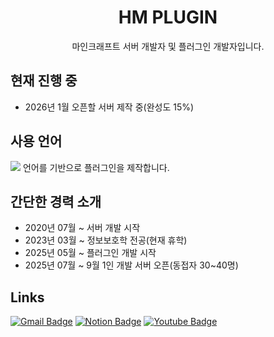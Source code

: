 <h1 align="center">HM PLUGIN</h1>
<p align="center">마인크래프트 서버 개발자 및 플러그인 개발자입니다.</p>

## 현재 진행 중
- 2026년 1월 오픈할 서버 제작 중(완성도 15%)

## 사용 언어
<img src="https://img.shields.io/badge/Java-007396?style=flat-square&logo=Java&logoColor=white"/> 언어를 기반으로 플러그인을 제작합니다.

## 간단한 경력 소개
- 2020년 07월 ~ 서버 개발 시작
- 2023년 03월 ~ 정보보호학 전공(현재 휴학)
- 2025년 05월 ~ 플러그인 개발 시작
- 2025년 07월 ~ 9월 1인 개발 서버 오픈(동접자 30~40명)

## Links
[![Gmail Badge](https://img.shields.io/badge/Gmail-d14836?style=flat-square&logo=Gmail&logoColor=white&link=mailto:haemin.kim52@gmail.com)](haemin.kim52@gmail.com)
  [![Notion Badge](https://img.shields.io/badge/Notion-000000?style=flat-square&logo=Notion&logoColor=white&link=https://haemin1.notion.site/27e87de6a481803cba6cefc0291f0306?v=28187de6a481808d9f16000c0b8705df)](https://haemin1.notion.site/27e87de6a481803cba6cefc0291f0306?v=28187de6a481808d9f16000c0b8705df)
  [![Youtube Badge](https://img.shields.io/badge/YouTube-FF0000?style=flat-square&logo=Youtube&logoColor=white&link=https://www.youtube.com/channel/UCAtXOzY2Jnh7RYYD1D6FVZg)](https://www.youtube.com/channel/UCAtXOzY2Jnh7RYYD1D6FVZg)

